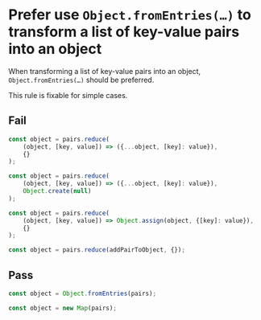 # Prefer use `Object.fromEntries(…)` to transform a list of key-value pairs into an object

When transforming a list of key-value pairs into an object, `Object.fromEntries(…)` should be preferred.

This rule is fixable for simple cases.

## Fail

```js
const object = pairs.reduce(
	(object, [key, value]) => ({...object, [key]: value}),
	{}
);
```

```js
const object = pairs.reduce(
	(object, [key, value]) => ({...object, [key]: value}),
	Object.create(null)
);
```

```js
const object = pairs.reduce(
	(object, [key, value]) => Object.assign(object, {[key]: value}),
	{}
);
```

```js
const object = pairs.reduce(addPairToObject, {});
```

## Pass

```js
const object = Object.fromEntries(pairs);
```

```js
const object = new Map(pairs);
```
